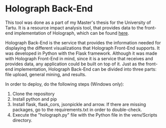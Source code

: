 # Holograph Back-End
This tool was done as a part of my Master's thesis for the University of Tartu. It is a resource impact analysis tool, that provides data to the front-end implementation of Holograph, which can be found [here](https://github.com/gersonnoboa/Holograph_FrontEnd]).

Holograph Back-End is the service that provides the information needed for displaying the different visualizations that Holograph Front-End supports. It was developed in Python with the Flask framework. Although it was made with Holograph Front-End in mind, since it is a service that receives and provides data, any application could be built on top of it. Just as the front-end implementation, Holograph Back-End can be divided into three parts: file upload, general mining, and results.

In order to deploy, do the following steps (Windows only):

1. Clone the repository
2. Install python and pip
3. Install flask, flask_cors, jsonpickle and arrow. If there are missing packages, go to the requirements.txt in order to double-check.
4. Execute the "holograph.py" file with the Python file in the venv/Scripts directory.
